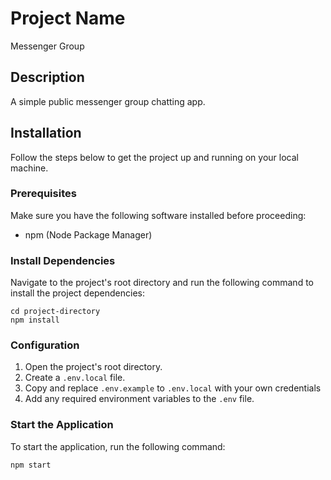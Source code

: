 # Project Name
Messenger Group

## Description
A simple public messenger group chatting app.

## Installation
Follow the steps below to get the project up and running on your local machine.

### Prerequisites
Make sure you have the following software installed before proceeding:
- npm (Node Package Manager)

### Install Dependencies
Navigate to the project's root directory and run the following command to install the project dependencies:
```
cd project-directory
npm install
```


### Configuration
1. Open the project's root directory.
2. Create a `.env.local` file.
3. Copy and replace `.env.example` to `.env.local` with your own credentials
4. Add any required environment variables to the `.env` file.

### Start the Application
To start the application, run the following command:
```
npm start
```
